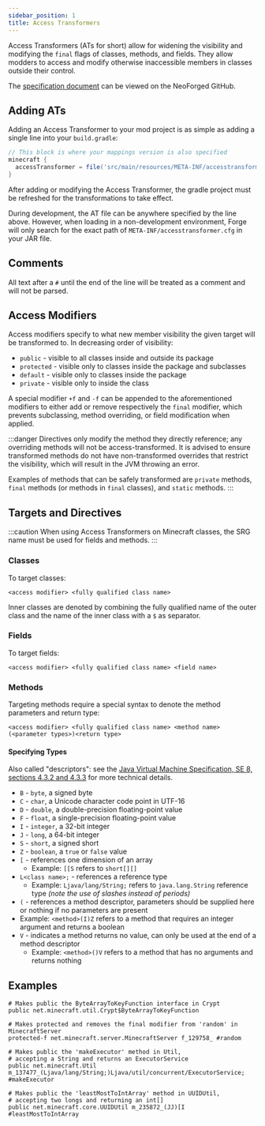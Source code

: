 ```yaml
---
sidebar_position: 1
title: Access Transformers
---
```


Access Transformers (ATs for short) allow for widening the visibility and modifying the `final` flags of classes, methods, and fields. They allow modders to access and modify otherwise inaccessible members in classes outside their control.

The [specification document][specs] can be viewed on the NeoForged GitHub.

Adding ATs
----------

Adding an Access Transformer to your mod project is as simple as adding a single line into your `build.gradle`:

```groovy
// This block is where your mappings version is also specified
minecraft {
  accessTransformer = file('src/main/resources/META-INF/accesstransformer.cfg')
}
```

After adding or modifying the Access Transformer, the gradle project must be refreshed for the transformations to take effect.

During development, the AT file can be anywhere specified by the line above. However, when loading in a non-development environment, Forge will only search for the exact path of `META-INF/accesstransformer.cfg` in your JAR file.

Comments
--------

All text after a `#` until the end of the line will be treated as a comment and will not be parsed.

Access Modifiers
----------------

Access modifiers specify to what new member visibility the given target will be transformed to. In decreasing order of visibility:

* `public` - visible to all classes inside and outside its package
* `protected` - visible only to classes inside the package and subclasses
* `default` - visible only to classes inside the package
* `private` - visible only to inside the class

A special modifier `+f` and `-f` can be appended to the aforementioned modifiers to either add or remove respectively the `final` modifier, which prevents subclassing, method overriding, or field modification when applied.

:::danger
Directives only modify the method they directly reference; any overriding methods will not be access-transformed. It is advised to ensure transformed methods do not have non-transformed overrides that restrict the visibility, which will result in the JVM throwing an error.

Examples of methods that can be safely transformed are `private` methods, `final` methods (or methods in `final` classes), and `static` methods.
:::

Targets and Directives
----------------------

:::caution
When using Access Transformers on Minecraft classes, the SRG name must be used for fields and methods.
:::

### Classes
To target classes:
```
<access modifier> <fully qualified class name>
```
Inner classes are denoted by combining the fully qualified name of the outer class and the name of the inner class with a `$` as separator.

### Fields
To target fields:
```
<access modifier> <fully qualified class name> <field name>
```

### Methods
Targeting methods require a special syntax to denote the method parameters and return type:
```
<access modifier> <fully qualified class name> <method name>(<parameter types>)<return type>
```

#### Specifying Types

Also called "descriptors": see the [Java Virtual Machine Specification, SE 8, sections 4.3.2 and 4.3.3][jvmdescriptors] for more technical details.

* `B` - `byte`, a signed byte
* `C` - `char`, a Unicode character code point in UTF-16
* `D` - `double`, a double-precision floating-point value
* `F` - `float`, a single-precision floating-point value
* `I` - `integer`, a 32-bit integer
* `J` - `long`, a 64-bit integer
* `S` - `short`, a signed short
* `Z` - `boolean`, a `true` or `false` value
* `[` - references one dimension of an array
  * Example: `[[S` refers to `short[][]`
* `L<class name>;` - references a reference type
  * Example: `Ljava/lang/String;` refers to `java.lang.String` reference type _(note the use of slashes instead of periods)_
* `(` - references a method descriptor, parameters should be supplied here or nothing if no parameters are present
 * Example: `<method>(I)Z` refers to a method that requires an integer argument and returns a boolean
* `V` - indicates a method returns no value, can only be used at the end of a method descriptor
  * Example: `<method>()V` refers to a method that has no arguments and returns nothing

Examples
--------

```
# Makes public the ByteArrayToKeyFunction interface in Crypt
public net.minecraft.util.Crypt$ByteArrayToKeyFunction

# Makes protected and removes the final modifier from 'random' in MinecraftServer
protected-f net.minecraft.server.MinecraftServer f_129758_ #random

# Makes public the 'makeExecutor' method in Util,
# accepting a String and returns an ExecutorService
public net.minecraft.Util m_137477_(Ljava/lang/String;)Ljava/util/concurrent/ExecutorService; #makeExecutor

# Makes public the 'leastMostToIntArray' method in UUIDUtil,
# accepting two longs and returning an int[]
public net.minecraft.core.UUIDUtil m_235872_(JJ)[I #leastMostToIntArray
```

[specs]: https://github.com/NeoForged/AccessTransformers/blob/main/FMLAT.md
[jvmdescriptors]: https://docs.oracle.com/javase/specs/jvms/se8/html/jvms-4.html#jvms-4.3.2
